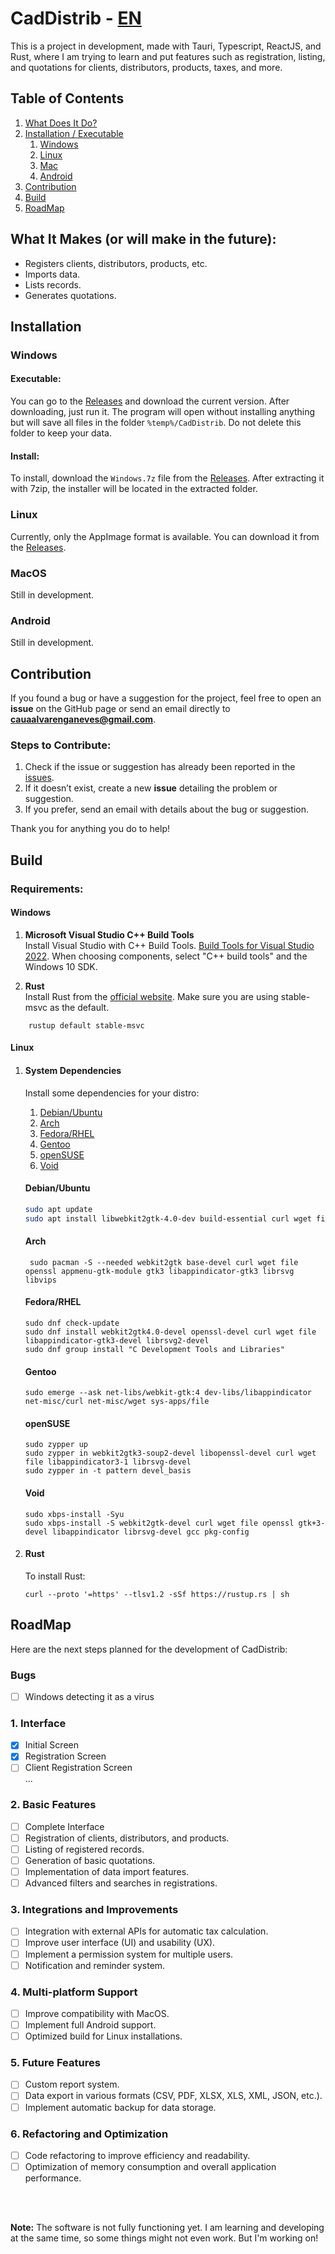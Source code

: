 # CadDistrib - [EN](./README.md)

This is a project in development, made with Tauri, Typescript, ReactJS, and Rust, where I am trying to learn and put features such as registration, listing, and quotations for clients, distributors, products, taxes, and more.

## Table of Contents
1. [What Does It Do?](#what-does-it-do)
2. [Installation / Executable](#installation)
   1. [Windows](#windows)
   2. [Linux](#linux)
   3. [Mac](#mac)
   4. [Android](#android)
3. [Contribution](#contribution)
4. [Build](#build)
5. [RoadMap](#roadmap)

## What It Makes (or will make in the future):
- Registers clients, distributors, products, etc.
- Imports data.
- Lists records.
- Generates quotations.

## Installation

### Windows
#### Executable:
You can go to the [Releases](https://github.com/Caua726/CadDistrib/releases) and download the current version. After downloading, just run it. The program will open without installing anything but will save all files in the folder `%temp%/CadDistrib`. Do not delete this folder to keep your data.

#### Install:
To install, download the `Windows.7z` file from the [Releases](https://github.com/Caua726/CadDistrib/releases). After extracting it with 7zip, the installer will be located in the extracted folder.

### Linux
Currently, only the AppImage format is available. You can download it from the [Releases](https://github.com/Caua726/CadDistrib/releases).

### MacOS
Still in development.

### Android
Still in development.

## Contribution

If you found a bug or have a suggestion for the project, feel free to open an **issue** on the GitHub page or send an email directly to **cauaalvarenganeves@gmail.com**.

### Steps to Contribute:
1. Check if the issue or suggestion has already been reported in the [issues](https://github.com/Caua726/CadDistrib/issues).
2. If it doesn’t exist, create a new **issue** detailing the problem or suggestion.
3. If you prefer, send an email with details about the bug or suggestion.

Thank you for anything you do to help!

## Build

### Requirements:

#### Windows
1. **Microsoft Visual Studio C++ Build Tools**  
   Install Visual Studio with C++ Build Tools. [Build Tools for Visual Studio 2022](https://visualstudio.microsoft.com/visual-cpp-build-tools/). When choosing components, select "C++ build tools" and the Windows 10 SDK.

2. **Rust**  
   Install Rust from the [official website](https://www.rust-lang.org/tools/install).
    Make sure you are using stable-msvc as the default.
```
    rustup default stable-msvc
```

#### Linux
1. #### System Dependencies  
   Install some dependencies for your distro:
   1. [Debian/Ubuntu](#debianubuntu)
   2. [Arch](#arch)
   3. [Fedora/RHEL](#fedorarhel)
   4. [Gentoo](#gentoo)
   5. [openSUSE](#opensuse)
   6. [Void](#void)

   #### Debian/Ubuntu
   ```bash
   sudo apt update
   sudo apt install libwebkit2gtk-4.0-dev build-essential curl wget file libssl-dev libgtk-3-dev libayatana-appindicator3-dev librsvg2-dev
   ```

   #### Arch
   ```sudo pacman -Syu
    sudo pacman -S --needed webkit2gtk base-devel curl wget file openssl appmenu-gtk-module gtk3 libappindicator-gtk3 librsvg libvips
    ```

    #### Fedora/RHEL
    ```
    sudo dnf check-update
    sudo dnf install webkit2gtk4.0-devel openssl-devel curl wget file libappindicator-gtk3-devel librsvg2-devel
    sudo dnf group install "C Development Tools and Libraries"
    ```

    #### Gentoo
    ```
    sudo emerge --ask net-libs/webkit-gtk:4 dev-libs/libappindicator net-misc/curl net-misc/wget sys-apps/file
    ```

    #### openSUSE
    ```
    sudo zypper up
    sudo zypper in webkit2gtk3-soup2-devel libopenssl-devel curl wget file libappindicator3-1 librsvg-devel
    sudo zypper in -t pattern devel_basis
    ```

    #### Void
    ```
    sudo xbps-install -Syu
    sudo xbps-install -S webkit2gtk-devel curl wget file openssl gtk+3-devel libappindicator librsvg-devel gcc pkg-config
    ```

2.  #### Rust
    To install Rust:
    ```
    curl --proto '=https' --tlsv1.2 -sSf https://rustup.rs | sh
    ```

## RoadMap

Here are the next steps planned for the development of CadDistrib:

### Bugs
- [ ] Windows detecting it as a virus

### 1. Interface
- [x] Initial Screen
- [x] Registration Screen
- [ ] Client Registration Screen<br>...

### 2. Basic Features

- [ ] Complete Interface
- [ ] Registration of clients, distributors, and products.
- [ ] Listing of registered records.
- [ ] Generation of basic quotations.
- [ ] Implementation of data import features.
- [ ] Advanced filters and searches in registrations.

### 3. Integrations and Improvements
- [ ] Integration with external APIs for automatic tax calculation.
- [ ] Improve user interface (UI) and usability (UX).
- [ ] Implement a permission system for multiple users.
- [ ] Notification and reminder system.

### 4. Multi-platform Support
- [ ] Improve compatibility with MacOS.
- [ ] Implement full Android support.
- [ ] Optimized build for Linux installations.

### 5. Future Features
- [ ] Custom report system.
- [ ] Data export in various formats (CSV, PDF, XLSX, XLS, XML, JSON, etc.).
- [ ] Implement automatic backup for data storage.

### 6. Refactoring and Optimization
- [ ] Code refactoring to improve efficiency and readability.
- [ ] Optimization of memory consumption and overall application performance.

<br><br>

**Note:** The software is not fully functioning yet. I am learning and developing at the same time, so some things might not even work. But I'm working on!
